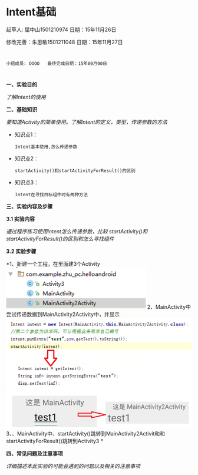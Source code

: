 # Intent基础

起草人: 屈中山1501210974   日期：15年11月26日

修改完善：朱思敏1501211048   日期：15年11月27日
# 


    小组成员: OOOO   最终完成日期：15年00月00日
# 

**一、实验目的**

*了解Intent的使用*

**二、基础知识**

*要知道Activity的简单使用。了解Intent的定义，类型，传递参数的方法*
   
* 知识点1：

      Intent基本使用,怎么传递参数

* 知识点2：

      startActivity()和startActivityForResult()的区别


* 知识点3：

      Intent在寻找目标组件时有两种方法


   

**三、实验内容及步骤**

**3.1 实验内容**

*通过程序练习使用Intent怎么传递参数，比较 startActivity()和startActivityForResult()的区别和怎么寻找组件*

**3.2 实验步骤**

*1、新建一个工程，在里面建3个Activity![](1.png)
    2、MainActivity中尝试传递数据到MainActivity2Activity中，并显示![](3.png)![](2.png)
3、、MainActivity中、startActivity()跳转到MainActivity2Activit和和startActivityForResult()跳转到Activity3
*

**四、常见问题及注意事项**

*详细描述本此实验的可能会遇到的问题以及相关的注意事项*


